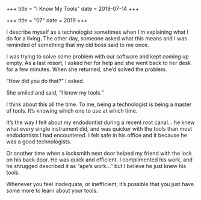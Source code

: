 +++
title = "I Know My Tools"
date = 2019-07-14
+++

+++
title = "07"
date = 2019
+++

I describe myself as a technologist sometimes when I&#8217;m explaining what I do for a living. The other day, someone asked what this means and I was reminded of something that my old boss said to me once. 

I was trying to solve some problem with our software and kept coming up empty. As a last resort, I asked her for help and she went back to her desk for a few minutes. When she returned, she&#8217;d solved the problem. 

“How did you do that?” I asked. 

She smiled and said, “I know my tools.”

I think about this all the time. To me, being a technologist is being a master of tools. It&#8217;s knowing which one to use at which time. 

It&#8217;s the way I felt about my endodontist during a recent root canal&#8230; he knew what every single instrument did, and was quicker with the tools than most endodontists I had encountered. I felt safe in his office and it because he was a good technologists. 

Or another time when a locksmith next door helped my friend with the lock on his back door. He was quick and efficient. I complimented his work, and he shrugged described it as “ape’s work&#8230;” but I believe he just knew his tools. 

Whenever you feel inadequate, or inefficient, it&#8217;s possible that you just have some more to learn about your tools.